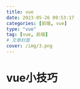 ```yaml
---
title: vue
date: 2023-05-26 09:53:17
categories: [前端, vue]
type: "vue"
tag: [vue, 前端]
# 文章封面
cover: /img/3.png
---
```


# vue小技巧